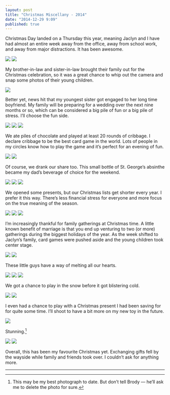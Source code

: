 ```yaml
---
layout: post
title: "Christmas Miscellany - 2014"
date: "2014-12-29 9:09"
published: true
---
```


Christmas Day landed on a Thursday this year, meaning Jaclyn and I have had almost an entire week away from the office, away from school work, and away from major distractions. It has been awesome.

![](http://thenewsprint.s3.amazonaws.com/media/2014/12/PC271759.jpg)
![](http://thenewsprint.s3.amazonaws.com/media/2014/12/PC261617.jpg)

My brother-in-law and sister-in-law brought their family out for the Christmas celebration, so it was a great chance to whip out the camera and snap some photos of their young children. 

![](http://thenewsprint.s3.amazonaws.com/media/2014/12/PC241494.jpg)

Better yet, news hit that my youngest sister got engaged to her long time boyfriend. My family will be preparing for a wedding over the next nine months or so, which can be considered a big pile of fun or a big pile of stress. I’ll choose the fun side.

![](http://thenewsprint.s3.amazonaws.com/media/2014/12/PC261632.jpg)
![](http://thenewsprint.s3.amazonaws.com/media/2014/12/PC241572.jpg)
![](http://thenewsprint.s3.amazonaws.com/media/2014/12/PC241574.jpg)

We ate piles of chocolate and played at least 20 rounds of cribbage. I declare cribbage to be the best card game in the world. Lots of people in my circles know how to play the game and it’s perfect for an evening of fun.

![](http://thenewsprint.s3.amazonaws.com/media/2014/12/PC241512.jpg)
![](http://thenewsprint.s3.amazonaws.com/media/2014/12/PC241506.jpg)

Of course, we drank our share too. This small bottle of St. George’s absinthe became my dad’s beverage of choice for the weekend.

![](http://thenewsprint.s3.amazonaws.com/media/2014/12/PC241552.jpg)
![](http://thenewsprint.s3.amazonaws.com/media/2014/12/PC241544.jpg)
![](http://thenewsprint.s3.amazonaws.com/media/2014/12/PC241532.jpg)

We opened some presents, but our Christmas lists get shorter every year. I prefer it this way. There’s less financial stress for everyone and more focus on the true meaning of the season.

![](http://thenewsprint.s3.amazonaws.com/media/2014/12/PC241450.jpg)
![](http://thenewsprint.s3.amazonaws.com/media/2014/12/PC241488.jpg)
![](http://thenewsprint.s3.amazonaws.com/media/2014/12/PC251592.jpg)

I’m increasingly thankful for family gatherings at Christmas time. A little known benefit of marriage is that you end up venturing to two (or more) gatherings during the biggest holidays of the year. As the week shifted to Jaclyn’s family, card games were pushed aside and the young children took center stage.

![](http://thenewsprint.s3.amazonaws.com/media/2014/12/PC251605.jpg)
![](http://thenewsprint.s3.amazonaws.com/media/2014/12/PC271786.jpg)

These little guys have a way of melting all our hearts.

![](http://thenewsprint.s3.amazonaws.com/media/2014/12/PC271717.jpg)
![](http://thenewsprint.s3.amazonaws.com/media/2014/12/PC271763.jpg)
![](http://thenewsprint.s3.amazonaws.com/media/2014/12/PC271839.jpg)

We got a chance to play in the snow before it got blistering cold. 

![](http://thenewsprint.s3.amazonaws.com/media/2014/12/PC271735.jpg)
![](http://thenewsprint.s3.amazonaws.com/media/2014/12/PC271743.jpg)

I even had a chance to play with a Christmas present I had been saving for for quite some time. I’ll shoot to have a bit more on my new toy in the future.

![](http://thenewsprint.s3.amazonaws.com/media/2014/12/PC271706.jpg)

Stunning.[^1]

![](http://thenewsprint.s3.amazonaws.com/media/2014/12/PC271721.jpg)
![](http://thenewsprint.s3.amazonaws.com/media/2014/12/PC251589.jpg)

Overall, this has been my favourite Christmas yet. Exchanging gifts fell by the wayside while family and friends took over. I couldn’t ask for anything more. 

---

[^1]: This may be my best photograph to date. But don’t tell Brody — he’ll ask me to delete the photo for sure.